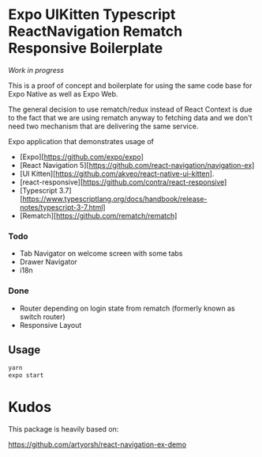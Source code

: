 # Expo UIKitten Typescript ReactNavigation Rematch Responsive Boilerplate 

_Work in progress_

This is a proof of concept and boilerplate for using the same code base for 
Expo Native as well as Expo Web.

The general decision to use rematch/redux instead of React Context is due to the fact 
that we are using rematch anyway to fetching data and we don't need two mechanism that 
are delivering the same service.


Expo application that demonstrates usage of 
* [Expo][https://github.com/expo/expo] 
* [React Navigation 5][https://github.com/react-navigation/navigation-ex] 
* [UI Kitten][https://github.com/akveo/react-native-ui-kitten]. 
* [react-responsive][https://github.com/contra/react-responsive]
* [Typescript 3.7][https://www.typescriptlang.org/docs/handbook/release-notes/typescript-3-7.html]
* [Rematch][https://github.com/rematch/rematch]


### Todo
* Tab Navigator on welcome screen with some tabs
* Drawer Navigator
* i18n


### Done 
* Router depending on login state from rematch (formerly known as switch router)
* Responsive Layout





## Usage

```bash
yarn
expo start
```

# Kudos
This package is heavily based on:

https://github.com/artyorsh/react-navigation-ex-demo